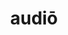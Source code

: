 ---
title: audiō
meaning: to hear
ch: 4
pos: verb
secondppstem: aud
infend: īre
infhyph: -īre
conjugation: fourth
---